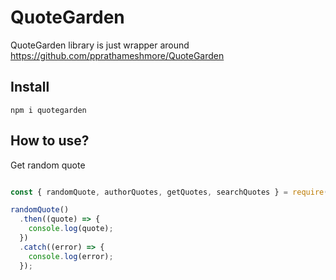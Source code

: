# QuoteGarden

QuoteGarden library is just wrapper around https://github.com/pprathameshmore/QuoteGarden

## Install

```
npm i quotegarden
```

## How to use?

Get random quote

```javascript

const { randomQuote, authorQuotes, getQuotes, searchQuotes } = require("./index");

randomQuote()
  .then((quote) => {
    console.log(quote);
  })
  .catch((error) => {
    console.log(error);
  });

  ```


